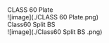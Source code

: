 <br/>CLASS 60 Plate<br/>![image](./CLASS 60 Plate.png)<br/>Class60 Split BS <br/>![image](./Class60 Split BS .png)